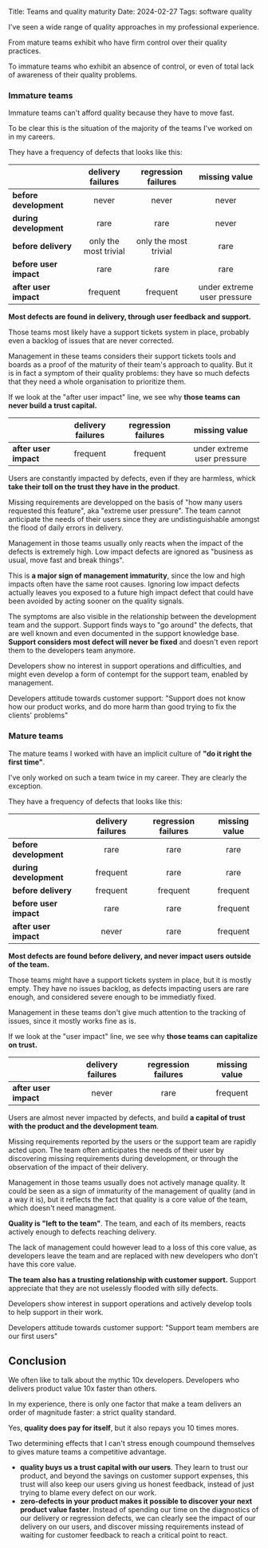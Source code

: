 Title: Teams and quality maturity
Date: 2024-02-27
Tags: software quality

I've seen a wide range of quality approaches in my professional experience.

From mature teams exhibit who have firm control over their quality practices.

To immature teams who exhibit an absence of control, or even of total lack of awareness of their quality problems.

<!-- end-of-preview -->

### Immature teams

Immature teams can't afford quality because they have to move fast.

To be clear this is the situation of the majority of the teams I've worked on in my careers.

They have a frequency of defects that looks like this:

|                           | delivery failures | regression failures | missing value |
|:--------------------------|:-----------------:|:-------------------:|:-------------:|
| **before development**    | never             | never               | never         |
| **during development**    | rare              | rare                | never         |
| **before delivery**       | only the most trivial | only the most trivial | rare          |
| **before user impact**    | rare              | rare                | rare          |
| **after user impact**     | frequent          | frequent            | under extreme user pressure |

**Most defects are found in delivery, through user feedback and support.**

Those teams most likely have a support tickets system in place, probably even a backlog of issues that are never corrected.

Management in these teams considers their support tickets tools and boards as a proof of the maturity of their team's approach to quality.
But it is in fact a symptom of their quality problems: they have so much defects that they need a whole organisation to prioritize them.

If we look at the "after user impact" line, we see why **those teams can never build a trust capital.**

|                           | delivery failures | regression failures | missing value |
|:--------------------------|:-----------------:|:-------------------:|:-------------:|
| **after user impact**     | frequent          | frequent            | under extreme user pressure |

Users are constantly impacted by defects, even if they are harmless, whick **take their toll on the trust they have in the product**.

Missing requirements are developped on the basis of "how many users requested this feature", aka "extreme user pressure".
The team cannot anticipate the needs of their users since they are undistinguishable amongst the flood of daily errors in delivery.

Management in those teams usually only reacts when the impact of the defects is extremely high.
Low impact defects are ignored as "business as usual, move fast and break things".

This is **a major sign of management immaturity**, since the low and high impacts often have the same root causes.
Ignoring low impact defects actually leaves you exposed to a future high impact defect that could have been avoided by acting sooner on the quality signals.

The symptoms are also visible in the relationship between the development team and the support.
Support finds ways to "go around" the defects, that are well known and even documented in the support knowledge base.
**Support considers most defect will never be fixed** and doesn't even report them to the developers team anymore.

Developers show no interest in support operations and difficulties, and might even develop a form of contempt for the support team, enabled by management.

Developers attitude towards customer support:
"Support does not know how our product works, and do more harm than good trying to fix the clients' problems"

### Mature teams

The mature teams I worked with have an implicit culture of **"do it right the first time"**.

I've only worked on such a team twice in my career. They are clearly the exception.

They have a frequency of defects that looks like this:

|                           | delivery failures | regression failures | missing value |
|:--------------------------|:-----------------:|:-------------------:|:-------------:|
| **before development**    | rare              | rare                | rare          |
| **during development**    | frequent          | rare                | rare          |
| **before delivery**       | frequent          | frequent            | frequent      |
| **before user impact**    | rare              | rare                | frequent      |
| **after user impact**     | never             | rare                | frequent      |

**Most defects are found before delivery, and never impact users outside of the team.**

Those teams might have a support tickets system in place, but it is mostly empty.
They have no issues backlog, as defects impacting users are rare enough, and considered severe enough to be immediatly fixed.

Management in these teams don't give much attention to the tracking of issues, since it mostly works fine as is.

If we look at the "user impact" line, we see why **those teams can capitalize on trust.**

|                           | delivery failures | regression failures | missing value |
|:--------------------------|:-----------------:|:-------------------:|:-------------:|
| **after user impact**     | never             | rare                | frequent      |

Users are almost never impacted by defects, and build **a capital of trust with the product and the development team**.

Missing requirements reported by the users or the support team are rapidly acted upon.
The team often anticipates the needs of their user by discovering missing requirements during development, or through the observation of the impact of their delivery.

Management in those teams usually does not actively manage quality.
It could be seen as a sign of immaturity of the management of quality (and in a way it is),
but it reflects the fact that quality is a core value of the team, which doesn't need managment.

**Quality is "left to the team"**. The team, and each of its members, reacts actively enough to defects reaching delivery.

The lack of management could however lead to a loss of this core value, as developers leave the team and
are replaced with new developers who don't have this core value.

**The team also has a trusting relationship with customer support.**
Support appreciate that they are not uselessly flooded with silly defects.

Developers show interest in support operations and actively develop tools to help support in their work.

Developers attitude towards customer support: "Support team members are our first users"

## Conclusion

We often like to talk about the mythic 10x developers. Developers who delivers product value 10x faster than others.

In my experience, there is only one factor that make a team delivers an order of magnitude faster: a strict quality standard.

Yes, **quality does pay for itself**, but it also repays you 10 times mores.

Two determining effects that I can't stress enough coumpound themselves to gives mature teams a competitive advantage.

- **quality buys us a trust capital with our users**. They learn to trust our product, and beyond the savings on customer support expenses,
  this trust will also keep our users giving us honest feedback, instead of just trying to blame every defect on our work.
- **zero-defects in your product makes it possible to discover your next product value faster**. Instead of spending our time on the diagnostics
  of our delivery or regression defects, we can clearly see the impact of our delivery on our users, and discover missing requirements instead
  of waiting for customer feedback to reach a critical point to react.
